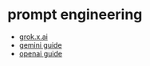 # prompt engineering

* [grok.x.ai](https://grok.x.ai/)
* [gemini guide](https://www.promptingguide.ai/models/gemini)
* [openai guide](https://platform.openai.com/docs/guides/prompt-engineering/six-strategies-for-getting-better-results)
